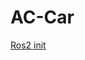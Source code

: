 # AC-Car

[Ros2 init](https://github.com/Diplomarbeit-PGHFP-2024-2025/.github/blob/main/profile/Ros2.md)